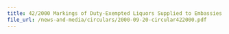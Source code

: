 ```yaml
---
title: 42/2000 Markings of Duty-Exempted Liquors Supplied to Embassies and High Commissions
file_url: /news-and-media/circulars/2000-09-20-circular422000.pdf
---
```

